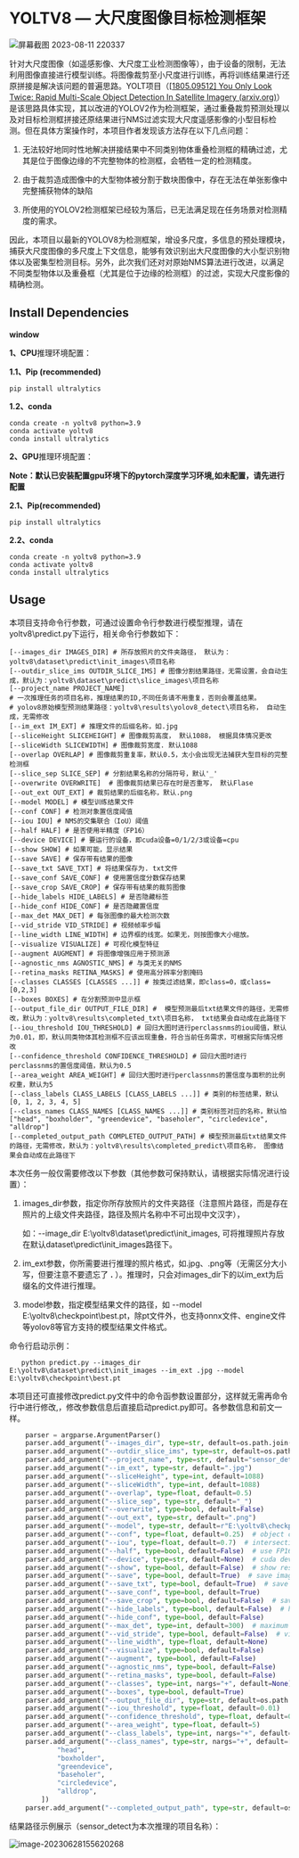 # YOLTV8 — 大尺度图像目标检测框架

![屏幕截图 2023-08-11 220337](https://github.com/ABCnutter/YOLTV8/assets/91233657/8a7c07d7-3bc6-49c6-ae15-e9d717fe6b77)


针对大尺度图像（如遥感影像、大尺度工业检测图像等），由于设备的限制，无法利用图像直接进行模型训练。将图像裁剪至小尺度进行训练，再将训练结果进行还原拼接是解决该问题的普遍思路。YOLT项目（[[1805.09512\] You Only Look Twice: Rapid Multi-Scale Object Detection In Satellite Imagery (arxiv.org)](https://arxiv.org/abs/1805.09512?context=cs.CV)）是该思路具体实现，其以改进的YOLOV2作为检测框架，通过重叠裁剪预测处理以及对目标检测框拼接还原结果进行NMS过滤实现大尺度遥感影像的小型目标检测。但在具体方案操作时，本项目作者发现该方法存在以下几点问题：

1. 无法较好地同时性地解决拼接结果中不同类别物体重叠检测框的精确过滤，尤其是位于图像边缘的不完整物体的检测框，会牺牲一定的检测精度。

2. 由于裁剪造成图像中的大型物体被分割于数块图像中，存在无法在单张影像中完整捕获物体的缺陷

3. 所使用的YOLOV2检测框架已经较为落后，已无法满足现在任务场景对检测精度的需求。

因此，本项目以最新的YOLOV8为检测框架，增设多尺度，多信息的预处理模块，捕获大尺度图像的多尺度上下文信息，能够有效识别出大尺度图像的大小型识别物体以及密集型检测目标。另外，此次我们还对对原始NMS算法进行改进，以满足不同类型物体以及重叠框（尤其是位于边缘的检测框）的过滤，实现大尺度影像的精确检测。





## Install Dependencies

**window** 

**1、CPU**推理环境配置：

**1.1、Pip (recommended)**

```shell
pip install ultralytics
```

**1.2、conda** 

```
conda create -n yoltv8 python=3.9
conda activate yoltv8
conda install ultralytics
```



**2、GPU**推理环境配置：

**Note：默认已安装配置gpu环境下的pytorch深度学习环境,如未配置，请先进行配置**

**2.1、Pip(recommended)**

```
pip install ultralytics
```

**2.2、conda** 

```
conda create -n yoltv8 python=3.9
conda activate yoltv8
conda install ultralytics
```



## Usage

本项目支持命令行参数，可通过设置命令行参数进行模型推理，请在yoltv8\predict.py下运行，相关命令行参数如下：

```shell
[--images_dir IMAGES_DIR] # 所存放照片的文件夹路径， 默认为：yoltv8\dataset\predict\init_images\项目名称
[--outdir_slice_ims OUTDIR_SLICE_IMS] # 图像分割结果路径，无需设置，会自动生成，默认为：yoltv8\dataset\predict\slice_images\项目名称
[--project_name PROJECT_NAME]
# 一次推理任务的项目名称，推理结果的ID,不同任务请不用重复，否则会覆盖结果。
# yolov8原始模型预测结果路径：yoltv8\results\yolov8_detect\项目名称， 自动生成，无需修改
[--im_ext IM_EXT] # 推理文件的后缀名称，如.jpg
[--sliceHeight SLICEHEIGHT] # 图像裁剪高度， 默认1088， 根据具体情况更改
[--sliceWidth SLICEWIDTH] # 图像裁剪宽度. 默认1088
[--overlap OVERLAP] # 图像裁剪重复率，默认0.5，太小会出现无法捕获大型目标的完整检测框
[--slice_sep SLICE_SEP] # 分割结果名称的分隔符号，默认'_'
[--overwrite OVERWRITE]  # 图像裁剪结果已存在时是否重写， 默认Flase
[--out_ext OUT_EXT] # 裁剪结果的后缀名称，默认.png
[--model MODEL] # 模型训练结果文件
[--conf CONF] # 检测对象置信度阈值
[--iou IOU] # NMS的交集联合（IoU）阈值
[--half HALF] # 是否使用半精度（FP16）
[--device DEVICE] # 要运行的设备，即cuda设备=0/1/2/3或设备=cpu
[--show SHOW] # 如果可能，显示结果
[--save SAVE] # 保存带有结果的图像
[--save_txt SAVE_TXT] # 将结果保存为. txt文件
[--save_conf SAVE_CONF] # 使用置信度分数保存结果
[--save_crop SAVE_CROP] # 保存带有结果的裁剪图像
[--hide_labels HIDE_LABELS] # 是否隐藏标签
[--hide_conf HIDE_CONF] # 是否隐藏置信度
[--max_det MAX_DET] # 每张图像的最大检测次数
[--vid_stride VID_STRIDE] # 视频帧率步幅
[--line_width LINE_WIDTH] # 边界框的线宽。如果无，则按图像大小缩放。
[--visualize VISUALIZE] # 可视化模型特征
[--augment AUGMENT] # 将图像增强应用于预测源
[--agnostic_nms AGNOSTIC_NMS] # 与类无关的NMS
[--retina_masks RETINA_MASKS] # 使用高分辨率分割掩码
[--classes CLASSES [CLASSES ...]] # 按类过滤结果，即class=0，或class=[0,2,3]
[--boxes BOXES] # 在分割预测中显示框
[--output_file_dir OUTPUT_FILE_DIR] #  模型预测最后txt结果文件的路径，无需修改，默认为：yoltv8\results\completed_txt\项目名称， txt结果会自动成在此路径下
[--iou_threshold IOU_THRESHOLD] # 回归大图时进行perclassnms的iou阈值，默认为0.01，即，默认同类物体其检测框不应该出现重叠，符合当前任务需求，可根据实际情况修改
[--confidence_threshold CONFIDENCE_THRESHOLD] # 回归大图时进行perclassnms的置信度阈值，默认为0.5
[--area_weight AREA_WEIGHT] # 回归大图时进行perclassnms的置信度与面积的比例权重，默认为5
[--class_labels CLASS_LABELS [CLASS_LABELS ...]] # 类别的标签结果，默认[0, 1, 2, 3, 4, 5]
[--class_names CLASS_NAMES [CLASS_NAMES ...]] # 类别标签对应的名称，默认怕["head", "boxholder", "greendevice", "baseholer", "circledevice", "alldrop"]
[--completed_output_path COMPLETED_OUTPUT_PATH] # 模型预测最后txt结果文件的路径，无需修改，默认为：yoltv8\results\completed_predict\项目名称， 图像结果会自动成在此路径下
```

本次任务一般仅需要修改以下参数（其他参数可保持默认，请根据实际情况进行设置）：

1. images_dir参数，指定你所存放照片的文件夹路径（注意照片路径，而是存在照片的上级文件夹路径，路径及照片名称中不可出现中文汉字），

   如：--image_dir E:\yoltv8\dataset\predict\init_images, 可将推理照片存放在默认dataset\predict\init_images路径下。

2. im_ext参数，你所需要进行推理的照片格式，如.jpg、.png等（无需区分大小写，但要注意不要遗忘了    **.**    ）。推理时，只会对images_dir下的以im_ext为后缀名的文件进行推理。

3. model参数，指定模型结果文件的路径，如 --model E:\yoltv8\checkpoint\best.pt，除pt文件外，也支持onnx文件、engine文件等yolov8等官方支持的模型结果文件格式。

命令行启动示例：

```
   python predict.py --images_dir E:\yoltv8\dataset\predict\init_images --im_ext .jpg --model E:\yoltv8\checkpoint\best.pt
```

   

本项目还可直接修改predict.py文件中的命令函参数设置部分，这样就无需再命令行中进行修改,，修改参数信息后直接启动predict.py即可。各参数信息和前文一样。

```python
    parser = argparse.ArgumentParser()
    parser.add_argument("--images_dir", type=str, default=os.path.join(PROJECT_ROOT, 'dataset', 'predict', 'init_images'))
    parser.add_argument("--outdir_slice_ims", type=str, default=os.path.join(PROJECT_ROOT, 'dataset', 'predict', 'slice_images'))
    parser.add_argument("--project_name", type=str, default="sensor_detect")
    parser.add_argument("--im_ext", type=str, default=".jpg")
    parser.add_argument("--sliceHeight", type=int, default=1088)
    parser.add_argument("--sliceWidth", type=int, default=1088)
    parser.add_argument("--overlap", type=float, default=0.5)
    parser.add_argument("--slice_sep", type=str, default="_")
    parser.add_argument("--overwrite", type=bool, default=False)
    parser.add_argument("--out_ext", type=str, default=".png")
    parser.add_argument("--model", type=str, default=r"E:\yoltv8\checkpoint\best.pt")
    parser.add_argument("--conf", type=float, default=0.25)  # object confidence threshold for detection
    parser.add_argument("--iou", type=float, default=0.7)  # intersection over union (IoU) threshold for NMS
    parser.add_argument("--half", type=bool, default=False)  # use FP16 half-precision inference
    parser.add_argument("--device", type=str, default=None)  # cuda device, i.e. 0 or 0,1,2,3 or
    parser.add_argument("--show", type=bool, default=False)  # show results
    parser.add_argument("--save", type=bool, default=True)  # save images with results
    parser.add_argument("--save_txt", type=bool, default=True)  # save results"
    parser.add_argument("--save_conf", type=bool, default=True)
    parser.add_argument("--save_crop", type=bool, default=False)  # save cropped prediction boxes
    parser.add_argument("--hide_labels", type=bool, default=False)  # hide labels
    parser.add_argument("--hide_conf", type=bool, default=False)
    parser.add_argument("--max_det", type=int, default=300)  # maximum detections per image
    parser.add_argument("--vid_stride", type=bool, default=False)  # video frame-rate stride
    parser.add_argument("--line_width", type=float, default=None)
    parser.add_argument("--visualize", type=bool, default=False)
    parser.add_argument("--augment", type=bool, default=False)
    parser.add_argument("--agnostic_nms", type=bool, default=False)
    parser.add_argument("--retina_masks", type=bool, default=False)
    parser.add_argument("--classes", type=int, nargs="+", default=None)
    parser.add_argument("--boxes", type=bool, default=True)
    parser.add_argument("--output_file_dir", type=str, default=os.path.join(PROJECT_ROOT, 'results', 'completed_txt'))
    parser.add_argument("--iou_threshold", type=float, default=0.01)
    parser.add_argument("--confidence_threshold", type=float, default=0.5)
    parser.add_argument("--area_weight", type=float, default=5)
    parser.add_argument("--class_labels", type=int, nargs="+", default=[0, 1, 2, 3, 4, 5])
    parser.add_argument("--class_names", type=str, nargs="+", default=[
            "head",
            "boxholder",
            "greendevice",
            "baseholer",
            "circledevice",
            "alldrop",
        ])
    parser.add_argument("--completed_output_path", type=str, default=os.path.join(PROJECT_ROOT, 'results', 'completed_predict'))
```

结果路径示例展示（sensor_detect为本次推理的项目名称）：

![image-20230628155620268](https://github.com/ABCnutter/YOLTV8/assets/91233657/eb932d6b-c153-4972-859d-dbc7462bf309)

